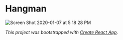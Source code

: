 # Hangman

![Screen Shot 2020-01-07 at 5 18 28 PM](https://user-images.githubusercontent.com/12807042/71942384-df8f5700-3171-11ea-980d-a64eefbbc98f.png)

*This project was bootstrapped with [Create React App](https://github.com/facebook/create-react-app).*

